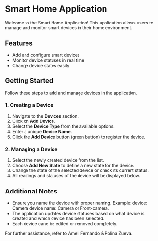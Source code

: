 # Smart Home Application

Welcome to the Smart Home Application! This application allows users to manage and monitor smart devices in their home environment.

## Features
- Add and configure smart devices
- Monitor device statuses in real time
- Change device states easily

## Getting Started
Follow these steps to add and manage devices in the application.

### 1. Creating a Device
1. Navigate to the **Devices** section.
2. Click on **Add Device**.
3. Select the **Device Type** from the available options.
4. Enter a unique **Device Name**.
5. Click the **Add Device** button (green button) to register the device.

### 2. Managing a Device
1. Select the newly created device from the list.
2. Choose **Add New State** to define a new state for the device.
3. Change the state of the selected device or check its current status.
4. All readings and statuses of the device will be displayed below.

## Additional Notes
- Ensure you name the device with proper naming. Example: device: Camera device name: Camera or Front-camera.
- The application updates device statuses based on what device is created and which device has been selected.
- Each device cane be edited or removed completely.

For further assistance, refer to Ameli Fernando & Polina Zueva.
